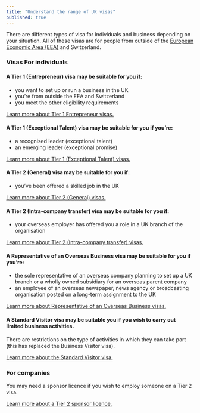 ```yaml
---
title: "Understand the range of UK visas"
published: true
---
```

There are different types of visa for individuals and business depending on your situation. All of these visas are for people from outside of the [European Economic Area (EEA)](https://www.gov.uk/eu-eea) and Switzerland.

### Visas For individuals

#### A Tier 1 (Entrepreneur) visa may be suitable for you if:

 - you want to set up or run a business in the UK
 - you’re from outside the EEA and Switzerland
 - you meet the other eligibility requirements

[Learn more about Tier 1 Entrepreneur visas.](https://www.gov.uk/tier-1-entrepreneur/overview)


#### A Tier 1 (Exceptional Talent) visa may be suitable for you if you’re:

 - a recognised leader (exceptional talent)
 - an emerging leader (exceptional promise)

[Learn more about Tier 1 (Exceptional Talent) visas.](https://www.gov.uk/tier-1-exceptional-talent/overview)



#### A Tier 2 (General) visa may be suitable for you if:

 - you’ve been offered a skilled job in the UK

[Learn more about Tier 2 (General) visas.](https://www.gov.uk/tier-2-general/overview)


#### A Tier 2 (Intra-company transfer) visa may be suitable for you if:

- your overseas employer has offered you a role in a UK branch of the organisation

[Learn more about Tier 2 (Intra-company transfer) visas.](https://www.gov.uk/tier-2-intracompany-transfer-worker-visa/overview)



#### A Representative of an Overseas Business visa may be suitable for you if you’re:

- the sole representative of an overseas company planning to set up a UK branch or a wholly owned subsidiary for an overseas parent company
- an employee of an overseas newspaper, news agency or broadcasting organisation posted on a long-term assignment to the UK

[Learn more about Representative of an Overseas Business visas.](https://www.gov.uk/representative-overseas-business/overview)



#### A Standard Visitor visa may be suitable you if you wish to carry out limited business activities. 

There are restrictions on the type of activities in which they can take part (this has replaced the Business Visitor visa).


[Learn more about the Standard Visitor visa.](https://www.gov.uk/standard-visitor-visa)

### For companies

You may need a sponsor licence if you wish to employ someone on a Tier 2 visa.

[Learn more about a Tier 2 sponsor licence.](https://www.gov.uk/uk-visa-sponsorship-employers/overview)
